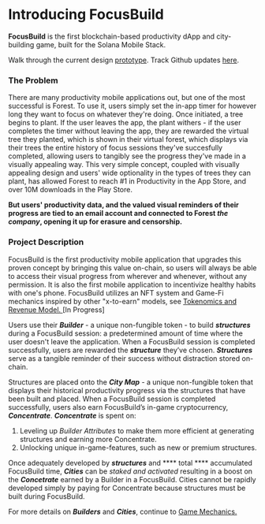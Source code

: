 

# Introducing FocusBuild

**FocusBuild** is the first blockchain-based productivity dApp and city-building game, built for the Solana Mobile Stack.&#x20;

Walk through the current design [prototype](https://www.figma.com/proto/KAMiD8jZHfC8so6ZKsobGZ/FocusBuild?node-id=293%3A716\&scaling=min-zoom\&page-id=89%3A495\&starting-point-node-id=293%3A716). Track Github updates [here](https://github.com/FocusBuild/FocusBuild).&#x20;

### The Problem&#x20;

&#x20;           There are many productivity mobile applications out, but one of the most successful is Forest. To use it, users simply set the in-app timer for however long they want to focus on whatever they're doing. Once initiated, a tree begins to plant. If the user leaves the app, the plant withers - if the user completes the timer without leaving the app, they are rewarded the virtual tree they planted, which is shown in their virtual forest, which displays via their trees the entire history of focus sessions they've succesfully completed, allowing users to tangibly see the progress they've made in a visually appealing way. This very simple concept, coupled with visually appealing design and users' wide optionality in the types of trees they can plant, has allowed Forest to reach #1 in Productivity in the App Store, and over 10M downloads in the Play Store.&#x20;

**But users' productivity data, and the valued visual reminders of their progress are tied to an email account and connected to Forest **_**the**_**  **_**company**_**, opening it up for erasure and censorship.**&#x20;

### **Project Description**

&#x20;             FocusBuild is the first productivity mobile application that upgrades this proven concept by bringing this value on-chain, so users will always be able to access their visual progress from wherever and whenever, without any permission. It is also the first mobile application to incentivize healthy habits with one's phone. FocusBuild utilizes an NFT system and Game-Fi mechanics inspired by other "x-to-earn" models, see [Tokenomics and Revenue Model. ](tokenomics-and-revenue-model.md)\[In Progress]&#x20;

&#x20;           Users use their _**Builder** -_ a unique non-fungible token - to build _**structures**_ during a FocusBuild session: a predetermined amount of time where the user doesn't leave the application. When a FocusBuild session is completed successfully, users are rewarded the _**structure**_ they’ve chosen. _**Structures**_ serve as a tangible reminder of their success without distraction stored on-chain.&#x20;

Structures are placed onto the _**City Map**_ - a unique non-fungible token that  displays their historical productivity progress via the structures that have been built and placed.  When a FocusBuild session is completed successfully, users also earn FocusBuild’s in-game cryptocurrency, _**Concentrate**_. _**Concentrate**_ is spent on:

1. Leveling up _Builder Attributes_ to make them more efficient at generating structures and earning more Concentrate.&#x20;
2. Unlocking unique in-game-features, such as new or premium structures.

Once adequately developed by _**structures**_ and **** total **** accumulated FocusBuild time, _**Cities**_ can be _staked and activated_ resulting in a boost on the _**Concetrate**_ earned by a Builder in a FocusBuild. Cities cannot be rapidly developed simply by paying for Concentrate because structures must be built during FocusBuild.&#x20;

For more details on _**Builders**_ and _**Cities**_, continue to [Game Mechanics.](game-mechanics/)
